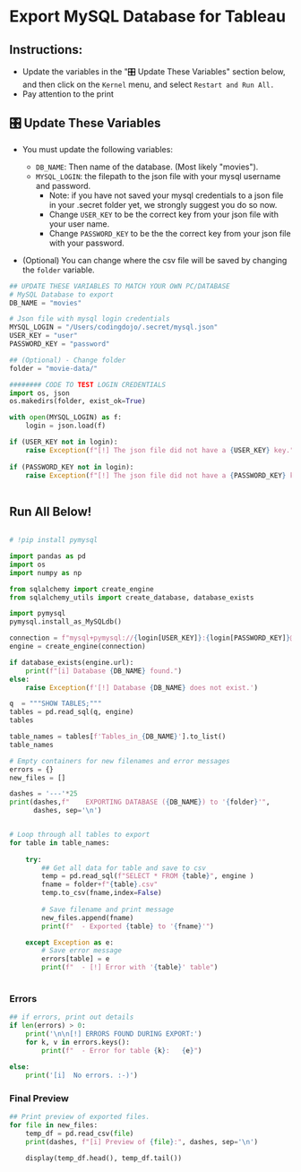 # Export MySQL Database for Tableau

## Instructions:

- Update the variables in the "🎛️ Update These Variables" section below, and then click on the `Kernel` menu, and select `Restart and Run All.`
- Pay attention to the print 

## 🎛️ Update These Variables

- You must update the following variables:
    - `DB_NAME`: Then name of the database. (Most likely "movies").
    - `MYSQL_LOGIN`: the filepath to the json file with your mysql username and password. 
        - Note: if you have not saved your mysql credentials to a json file in your .secret folder yet, we strongly suggest you do so now. 
        - Change `USER_KEY` to be the correct key from your json file with your user name.
        - Change `PASSWORD_KEY` to be the the correct key from your json file with your password.
        
        
- (Optional) You can change where the csv file will be saved by changing the `folder` variable.


```python
## UPDATE THESE VARIABLES TO MATCH YOUR OWN PC/DATABASE
# MySQL Database to export 
DB_NAME = "movies"

# Json file with mysql login credentials
MYSQL_LOGIN = "/Users/codingdojo/.secret/mysql.json"
USER_KEY = "user"
PASSWORD_KEY = "password"

## (Optional) - Change folder
folder = "movie-data/"
```


```python
######## CODE TO TEST LOGIN CREDENTIALS
import os, json
os.makedirs(folder, exist_ok=True)

with open(MYSQL_LOGIN) as f:
	login = json.load(f)

if (USER_KEY not in login):
    raise Exception(f"[!] The json file did not have a {USER_KEY} key.")
    
if (PASSWORD_KEY not in login):
    raise Exception(f"[!] The json file did not have a {PASSWORD_KEY} key.")
    
```

## Run All Below!


```python

```


```python
# !pip install pymysql
```


```python
import pandas as pd
import os
import numpy as np

from sqlalchemy import create_engine
from sqlalchemy_utils import create_database, database_exists

import pymysql
pymysql.install_as_MySQLdb()
```


```python
connection = f"mysql+pymysql://{login[USER_KEY]}:{login[PASSWORD_KEY]}@localhost/{DB_NAME}"
engine = create_engine(connection)

if database_exists(engine.url):
    print(f"[i] Database {DB_NAME} found.")
else:
    raise Exception(f'[!] Database {DB_NAME} does not exist.')
```


```python
q  = """SHOW TABLES;"""
tables = pd.read_sql(q, engine)
tables
```


```python
table_names = tables[f'Tables_in_{DB_NAME}'].to_list()
table_names
```


```python
# Empty containers for new filenames and error messages
errors = {}
new_files = []

dashes = '---'*25
print(dashes,f"    EXPORTING DATABASE ({DB_NAME}) to '{folder}'", 
      dashes, sep='\n')


# Loop through all tables to export
for table in table_names:
    
    try:
        ## Get all data for table and save to csv
        temp = pd.read_sql(f"SELECT * FROM {table}", engine )
        fname = folder+f"{table}.csv"
        temp.to_csv(fname,index=False)
        
        # Save filename and print message
        new_files.append(fname)
        print(f"  - Exported {table} to '{fname}'")

    except Exception as e:
        # Save error message
        errors[table] = e
        print(f"  - [!] Error with '{table}' table")
        
```

### Errors


```python
## if errors, print out details
if len(errors) > 0:
    print('\n\n[!] ERRORS FOUND DURING EXPORT:')
    for k, v in errors.keys():
        print(f"  - Error for table {k}:   {e}")
        
else:
    print('[i]  No errors. :-)')
```

### Final Preview


```python
## Print preview of exported files.
for file in new_files:
    temp_df = pd.read_csv(file)
    print(dashes, f"[i] Preview of {file}:", dashes, sep='\n')

    display(temp_df.head(), temp_df.tail())
```
